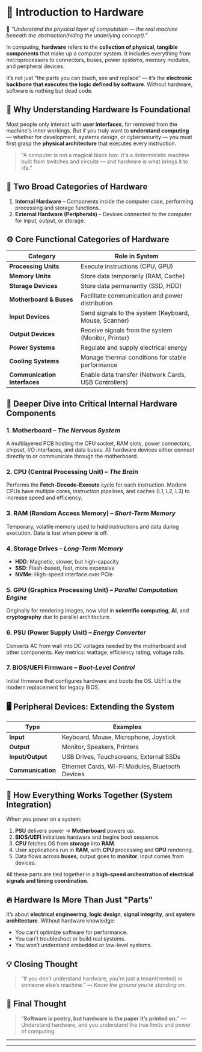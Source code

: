 # 🧠 **Introduction to Hardware**

📌 *“Understand the physical layer of computation — the real machine beneath the abstraction(hiding the underlying concept).”*

In computing, **hardware** refers to the **collection of physical, tangible components** that make up a computer system. It includes everything from microprocessors to connectors, buses, power systems, memory modules, and peripheral devices.

It’s not just “the parts you can touch, see and replace” — it’s the **electronic backbone that executes the logic defined by software**. Without hardware, software is nothing but dead code.


## 🧩 **Why Understanding Hardware Is Foundational**

Most people only interact with **user interfaces**, far removed from the machine's inner workings. But if you truly want to **understand computing** — whether for development, systems design, or cybersecurity — you must first grasp the **physical architecture** that executes every instruction.

> "A computer is not a magical black box. It's a deterministic machine built from switches and circuits — and hardware is what brings it to life."


## 🔧 **Two Broad Categories of Hardware**

1. **Internal Hardware** – Components inside the computer case, performing processing and storage functions.
2. **External Hardware (Peripherals)** – Devices connected to the computer for input, output, or storage.


## ⚙️ **Core Functional Categories of Hardware**

| **Category**                 | **Role in System**                                    |
| ---------------------------- | ----------------------------------------------------- |
| **Processing Units**         | Execute instructions (CPU, GPU)                       |
| **Memory Units**             | Store data temporarily (RAM, Cache)                   |
| **Storage Devices**          | Store data permanently (SSD, HDD)                     |
| **Motherboard & Buses**      | Facilitate communication and power distribution       |
| **Input Devices**            | Send signals to the system (Keyboard, Mouse, Scanner) |
| **Output Devices**           | Receive signals from the system (Monitor, Printer)    |
| **Power Systems**            | Regulate and supply electrical energy                 |
| **Cooling Systems**          | Manage thermal conditions for stable performance      |
| **Communication Interfaces** | Enable data transfer (Network Cards, USB Controllers) |


## 🧠 **Deeper Dive into Critical Internal Hardware Components**

### 1. **Motherboard** – *The Nervous System*

A multilayered PCB hosting the CPU socket, RAM slots, power connectors, chipset, I/O interfaces, and data buses. All hardware devices either connect directly to or communicate through the motherboard.

### 2. **CPU (Central Processing Unit)** – *The Brain*

Performs the **Fetch-Decode-Execute** cycle for each instruction. Modern CPUs have multiple cores, instruction pipelines, and caches (L1, L2, L3) to increase speed and efficiency.

### 3. **RAM (Random Access Memory)** – *Short-Term Memory*

Temporary, volatile memory used to hold instructions and data during execution. Data is lost when power is off.

### 4. **Storage Drives** – *Long-Term Memory*

* **HDD**: Magnetic, slower, but high-capacity
* **SSD**: Flash-based, fast, more expensive
* **NVMe**: High-speed interface over PCIe

### 5. **GPU (Graphics Processing Unit)** – *Parallel Computation Engine*

Originally for rendering images, now vital in **scientific computing**, **AI**, and **cryptography** due to parallel architecture.

### 6. **PSU (Power Supply Unit)** – *Energy Converter*

Converts AC from wall into DC voltages needed by the motherboard and other components. Key metrics: wattage, efficiency rating, voltage rails.

### 7. **BIOS/UEFI Firmware** – *Boot-Level Control*

Initial firmware that configures hardware and boots the OS. UEFI is the modern replacement for legacy BIOS.


## 🖥️ **Peripheral Devices: Extending the System**

| **Type**          | **Examples**                                     |
| ----------------- | ------------------------------------------------ |
| **Input**         | Keyboard, Mouse, Microphone, Joystick            |
| **Output**        | Monitor, Speakers, Printers                      |
| **Input/Output**  | USB Drives, Touchscreens, External SSDs          |
| **Communication** | Ethernet Cards, Wi-Fi Modules, Bluetooth Devices |


## 🧬 **How Everything Works Together (System Integration)**

When you power on a system:

1. **PSU** delivers power → **Motherboard** powers up.
2. **BIOS/UEFI** initializes hardware and begins boot sequence.
3. **CPU** fetches OS from **storage** into **RAM**.
4. User applications run in **RAM**, with **CPU** processing and **GPU** rendering.
5. Data flows across **buses**, output goes to **monitor**, input comes from devices.

All these parts are tied together in a **high-speed orchestration of electrical signals and timing coordination**.


## 🔥 **Hardware Is More Than Just "Parts"**

It’s about **electrical engineering**, **logic design**, **signal integrity**, and **system architecture**. Without hardware knowledge:

* You can’t optimize software for performance.
* You can’t troubleshoot or build real systems.
* You won’t understand embedded or low-level systems.


## 💡 **Closing Thought**

> “If you don’t understand hardware, you’re just a tenant(rented) in someone else’s machine.”
> — *Know the ground you’re standing on.*

## 🧩 **Final Thought**

> “**Software is poetry, but hardware is the paper it’s printed on.**” — Understand hardware, and you understand the true limits and power of computing.

---

___
<!-- # **`2. Elements being used to build Hardware Components`**
___

# **`3. Underlying Concept of Computer System`**
___

# **`4. Main Components and their workflow outline.`**
___

# **`5. Main Components and their microscopics view.`**
___ -->
